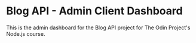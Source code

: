 # Blog API - Admin Client Dashboard

This is the admin dashboard for the Blog API project for The Odin Project's Node.js course.